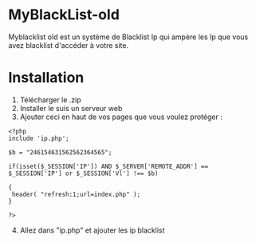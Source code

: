 # MyBlackList-old

Myblacklist old est un système de Blacklist Ip qui ampère les Ip que vous avez blacklist d'accéder à votre site.

# Installation 
1. Télécharger le .zip
2. Installer le suis un serveur web
3. Ajouter ceci en haut de vos pages que vous voulez protéger : 	
```
<?php
include 'ip.php';

$b = "246154631562562364565";

if(isset($_SESSION['IP']) AND $_SERVER['REMOTE_ADDR'] == $_SESSION['IP'] or $_SESSION['Vl'] !== $b) 

{
 header( "refresh:1;url=index.php" );
}

?>
```
4. Allez dans "ip.php" et ajouter les ip blacklist
